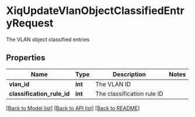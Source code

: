 # XiqUpdateVlanObjectClassifiedEntryRequest

The VLAN object classified entries
## Properties
Name | Type | Description | Notes
------------ | ------------- | ------------- | -------------
**vlan_id** | **int** | The VLAN ID | 
**classification_rule_id** | **int** | The classification rule ID | 

[[Back to Model list]](../README.md#documentation-for-models) [[Back to API list]](../README.md#documentation-for-api-endpoints) [[Back to README]](../README.md)


